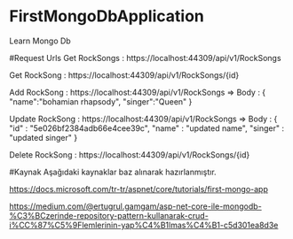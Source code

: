 # FirstMongoDbApplication
Learn Mongo Db


#Request Urls
Get RockSongs : https://localhost:44309/api/v1/RockSongs

Get RockSong : https://localhost:44309/api/v1/RockSongs/{id}

Add RockSong : https://localhost:44309/api/v1/RockSongs
 => Body : { "name":"bohamian rhapsody", "singer":"Queen" }

Update RockSong : https://localhost:44309/api/v1/RockSongs
 => Body : { "id" : "5e026bf2384adb66e4cee39c", "name" : "updated name", "singer" : "updated singer" }
 
Delete RockSong : https://localhost:44309/api/v1/RockSongs/{id}



#Kaynak 
Aşağıdaki kaynaklar baz alınarak hazırlanmıştır.

https://docs.microsoft.com/tr-tr/aspnet/core/tutorials/first-mongo-app

https://medium.com/@ertugrul.gamgam/asp-net-core-ile-mongodb-%C3%BCzerinde-repository-pattern-kullanarak-crud-i%CC%87%C5%9Flemlerinin-yap%C4%B1lmas%C4%B1-c5d301ea8d3e
